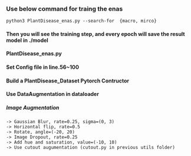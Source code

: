 ### Use below command for traing the enas 

```
python3 PlantDisease_enas.py --search-for  {macro, mirco}
```
#### Then you will see the training step, and every epoch will save the result model in ./model  

#### PlantDisease_enas.py
#### Set Config file in line.56~100
#### Build a PlantDisease_Dataset Pytorch Contructor
#### Use DataAugmentation in dataloader 
##### Image Augmentation
```
-> Gaussian Blur, rate=0.25, sigma=(0, 3)
-> Horizontal flip, rate=0.5
-> Rotate, angle=(-20, 20)
-> Image Dropout, rate=0.25
-> Add hue and saturation, value=(-10, 10)
-> Use cutout augumentation (cutout.py in previous utils folder) 
```
